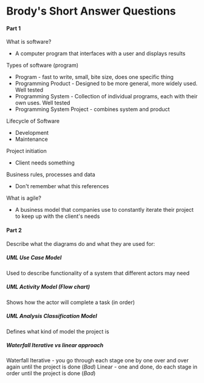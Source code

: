 # Brody's Short Answer Questions
#### Part 1
What is software?
- A computer program that interfaces with a user and displays results

Types of software (program)
- Program - fast to write, small, bite size, does one specific thing
- Programming Product - Designed to be more general, more widely used. Well tested
- Programming System - Collection of individual programs, each with their own uses. Well tested
- Programming System Project - combines system and product

Lifecycle of Software
- Development
- Maintenance

Project initiation
- Client needs something

Business rules, processes and data
- Don't remember what this references

What is agile?
- A business model that companies use to constantly iterate their project to keep up with the client's needs
#### Part 2
Describe what the diagrams do and what they are used for:
##### UML Use Case Model
Used to describe functionality of a system that different actors may need
##### UML Activity Model (Flow chart)
Shows how the actor will complete a task (in order)
##### UML Analysis Classification Model 
Defines what kind of model the project is
##### Waterfall Iterative vs linear approach
Waterfall Iterative - you go through each stage one by one over and over again until the project is done (*Bad*)
Linear - one and done, do each stage in order until the project is done (*Bad*)
